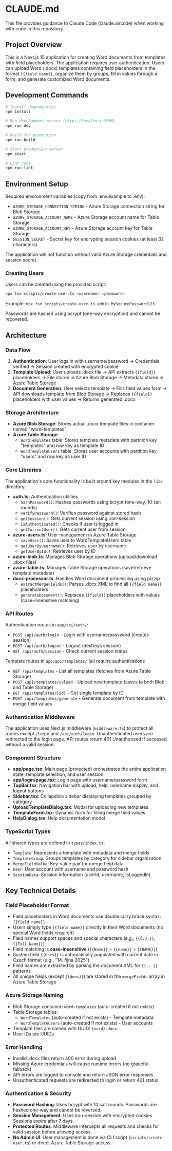 # CLAUDE.md

This file provides guidance to Claude Code (claude.ai/code) when working with code in this repository.

## Project Overview

This is a Next.js 15 application for creating Word documents from templates with field placeholders. The application requires user authentication. Users can upload Word (.docx) templates containing field placeholders in the format `{{field name}}`, organize them by groups, fill in values through a form, and generate customized Word documents.

## Development Commands

```bash
# Install dependencies
npm install

# Run development server (http://localhost:3000)
npm run dev

# Build for production
npm run build

# Start production server
npm start

# Lint code
npm run lint
```

## Environment Setup

Required environment variables (copy from .env.example to .env):

- `AZURE_STORAGE_CONNECTION_STRING` - Azure Storage connection string for Blob Storage
- `AZURE_STORAGE_ACCOUNT_NAME` - Azure Storage account name for Table Storage
- `AZURE_STORAGE_ACCOUNT_KEY` - Azure Storage account key for Table Storage
- `SESSION_SECRET` - Secret key for encrypting session cookies (at least 32 characters)

The application will not function without valid Azure Storage credentials and session secret.

### Creating Users

Users can be created using the provided script:

```bash
npx tsx scripts/create-user.ts <username> <password>
```

Example: `npx tsx scripts/create-user.ts admin MySecurePassword123`

Passwords are hashed using bcrypt (one-way encryption) and cannot be recovered.

## Architecture

### Data Flow

1. **Authentication**: User logs in with username/password → Credentials verified → Session created with encrypted cookie
2. **Template Upload**: User uploads .docx file → API extracts `{{field}}` placeholders → File stored in Azure Blob Storage → Metadata stored in Azure Table Storage
3. **Document Generation**: User selects template → Fills field values form → API downloads template from Blob Storage → Replaces `{{field}}` placeholders with user values → Returns generated .docx

### Storage Architecture

- **Azure Blob Storage**: Stores actual .docx template files in container named "word-templates"
- **Azure Table Storage**:
  - `WordTemplates` table: Stores template metadata with partition key "templates" and row key as template ID
  - `WordTemplateUsers` table: Stores user accounts with partition key "users" and row key as user ID

### Core Libraries

The application's core functionality is built around key modules in the `lib/` directory:

- **auth.ts**: Authentication utilities
  - `hashPassword()`: Hashes passwords using bcrypt (one-way, 10 salt rounds)
  - `verifyPassword()`: Verifies password against stored hash
  - `getSession()`: Gets current session using iron-session
  - `isAuthenticated()`: Checks if user is logged in
  - `getCurrentUser()`: Gets current user from session
- **azure-users.ts**: User management in Azure Table Storage
  - `saveUser()`: Saves user to WordTemplateUsers table
  - `getUserByUsername()`: Retrieves user by username
  - `getUserById()`: Retrieves user by ID
- **azure-blob.ts**: Manages Blob Storage operations (upload/download .docx files)
- **azure-table.ts**: Manages Table Storage operations (save/retrieve template metadata)
- **docx-processor.ts**: Handles Word document processing using pizzip
  - `extractMergeFields()`: Parses .docx XML to find all `{{field name}}` placeholders
  - `generateDocument()`: Replaces `{{field}}` placeholders with values (case-insensitive matching)

### API Routes

Authentication routes in `app/api/auth/`:

- `POST /api/auth/login` - Login with username/password (creates session)
- `POST /api/auth/logout` - Logout (destroys session)
- `GET /api/auth/session` - Check current session status

Template routes in `app/api/templates/` (all require authentication):

- `GET /api/templates` - List all templates (fetches from Azure Table Storage)
- `POST /api/templates/upload` - Upload new template (saves to both Blob and Table Storage)
- `GET /api/templates/[id]` - Get single template by ID
- `POST /api/templates/generate` - Generate document from template with merge field values

### Authentication Middleware

The application uses Next.js middleware (`middleware.ts`) to protect all routes except `/login` and `/api/auth/login`. Unauthenticated users are redirected to the login page. API routes return 401 Unauthorized if accessed without a valid session.

### Component Structure

- **app/page.tsx**: Main page (protected) orchestrates the entire application state, template selection, and user session
- **app/login/page.tsx**: Login page with username/password form
- **TopBar.tsx**: Navigation bar with upload, help, username display, and logout buttons
- **Sidebar.tsx**: Collapsible sidebar displaying templates grouped by category
- **UploadTemplateDialog.tsx**: Modal for uploading new templates
- **TemplateForm.tsx**: Dynamic form for filling merge field values
- **HelpDialog.tsx**: Help documentation modal

### TypeScript Types

All shared types are defined in `types/index.ts`:

- `Template`: Represents a template with metadata and merge fields
- `TemplateGroup`: Groups templates by category for sidebar organization
- `MergeFieldValue`: Key-value pair for merge field data
- `User`: User account with username and password hash
- `SessionData`: Session information (userId, username, isLoggedIn)

## Key Technical Details

### Field Placeholder Format

- Field placeholders in Word documents use double curly brace syntax: `{{field name}}`
- Users simply type `{{field name}}` directly in their Word documents (no special Word fields required)
- Field names support spaces and special characters (e.g., `{{Č.J.}}`, `{{Full Name}}`)
- Field matching is **case-insensitive** (`{{Name}}` = `{{name}}` = `{{NAME}}`)
- System field `{{dnes}}` is automatically populated with current date in Czech format (e.g., "14. října 2025")
- Field names are extracted by parsing the document XML for `{{...}}` patterns
- All unique fields (except `{{dnes}}`) are stored in the `mergeFields` array in Azure Table Storage

### Azure Storage Naming

- Blob Storage container: `word-templates` (auto-created if not exists)
- Table Storage tables:
  - `WordTemplates` (auto-created if not exists) - Template metadata
  - `WordTemplateUsers` (auto-created if not exists) - User accounts
- Template files are named with UUID: `{uuid}.docx`
- User IDs are UUIDs

### Error Handling

- Invalid .docx files return 400 error during upload
- Missing Azure credentials will cause runtime errors (no graceful fallback)
- API errors are logged to console and return JSON error responses
- Unauthenticated requests are redirected to login or return 401 status

### Authentication & Security

- **Password Hashing**: Uses bcrypt with 10 salt rounds. Passwords are hashed one-way and cannot be reversed.
- **Session Management**: Uses iron-session with encrypted cookies. Sessions expire after 7 days.
- **Protected Routes**: Middleware intercepts all requests and checks for valid session before allowing access.
- **No Admin UI**: User management is done via CLI script (`scripts/create-user.ts`) or direct Azure Table Storage access.
